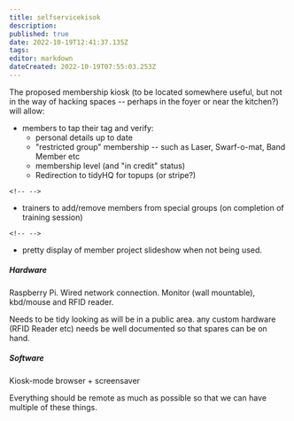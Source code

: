 ```yaml
---
title: selfservicekisok
description: 
published: true
date: 2022-10-19T12:41:37.135Z
tags: 
editor: markdown
dateCreated: 2022-10-19T07:55:03.253Z
---
```


The proposed membership kiosk (to be located somewhere useful, but not in the way of hacking spaces -- perhaps in the foyer or near the kitchen?) will allow:

-   members to tap their tag and verify:
    -   personal details up to date
    -   "restricted group" membership -- such as Laser, Swarf-o-mat, Band Member etc
    -   membership level (and "in credit" status)
    -   Redirection to tidyHQ for topups (or stripe?)

```{=html}
<!-- -->
```
-   trainers to add/remove members from special groups (on completion of training session)

```{=html}
<!-- -->
```
-   pretty display of member project slideshow when not being used.

##### Hardware

Raspberry Pi. Wired network connection. Monitor (wall mountable), kbd/mouse and RFID reader.

Needs to be tidy looking as will be in a public area. any custom hardware (RFID Reader etc) needs be well documented so that spares can be on hand.

##### Software

Kiosk-mode browser + screensaver

Everything should be remote as much as possible so that we can have multiple of these things.
